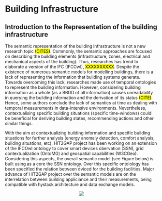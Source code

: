 # Building Infrastructure

## Introduction to the Representation of the building infrastructure

The semantic representation of the building infrastructure is not a new research topic <mark>(CITES)</mark>. Commonly, the semantic approaches are focused on describing the building elements (infrastructure, zones, electrical and mechanical aspects of the building). Thus, researches has trend to elaborate a version of the IFC (IFCOwl), <mark>XXXXXXXXXX</mark>. Despite the existence of numerous semantic models for modelling buildings, there is a lack of representing the information that building systems generate. Towards overcoming this lack, researches made use of temporal ontologies to represent the building information. However, considering building information as a whole (as a BBDD of all information) causes unreadability in querying the building information and the derivation of its status <mark>(CITE)</mark>. Hence, some authors conclude the lack of semantics at time as dealing with temporal measurements in data-intensive environments. Nevertheless, contextualising specific building situations (specific time-windows) could be beneficial for deriving building states, recommending actions and other similar things.

With the aim at contextualizing building information and specific building situations for further analysis (energy anomaly detection, comfort analysis, building situations, etc), HIT2GAP project has been working on an extension of the IFCOwl ontology to cover smart devices obervation (SSN), grid contextualization (OntoMG) and geospatial capabilities (W3CGeo). Considering this aspects, the overall semantic model (see Figure below) is built using as a core the SSN ontology. Over this specific ontolology has been specified the relation between dviced for the building facilities. Major advance of HIT2GAP project over the semantic models are on the interrelation between building appliciance and their measurements, being compatible with hystack architecture and data exchange models.

<div style="text-align:center">
    <img src="http://www.plantuml.com/plantuml/png/xPnRR-Is5SVV-Ia4z249q4s2F1gB1MoFlMjqlNOzphfe42mu6iuCOKbKACdEeErtx-5DegXpDDgW3tt8IxF3y-T5l1mUaZ-toNaXiX-__-b7nffdMTLSypBB2zuqsRzObfrhhLulLQ5qjkBw-QBeH4YzLbKxiLpm_7clLLTjdUcZt1_QO5DwA_IGvRqMH_QVgDgc5LgezbYBoxISfuFWRTh2yxRLSjErOcXA1eMAYh4Vlc7PIkna9LkfgapjilOWN2xHP5hiXDQosjlKzVhJcrnfaK7HBVlc1-O-Vts4zfJPsxTDKxrxvnDNuaNc8abSYwg1kiU9Tvj6w1TkgnzRhk5JEYtkTZUL-U2cJUptMjL2jqUqbhkkhRkMhkipXyvEp3TLq_BAP6fbATwzCmERPURVPxBwntgrugruX5_PBxytsxFmwrSO6__HFiMszuKNVxYWds4u8FFVVruzGkEO6oPadDuBXOt85zzpKCHUgFxple2y5Aq-9kdtIjgF7gSLnxqTaJZrWoXbKn-4BVeWsv_slEwDbuKiuKiGooUbeRNQp95lR_wgT7wGs-_-cghMgZEgQbxr28CkSzktgUbSoosI_2XAc2Puos0nO5dWwxaUfPD34BeQViemJVto6GRaefF5rYoZQLKtk_og4AMm8o1tUMm8sKZ1IZQjrB2oeK6ao1ikLLchYYp6EWWevX9SX5R5R9L1UrseLrBuJwYiIPBlj0HjMEjHxqRpPC4acPSyEKynexZYfnIs9L-MwaxNQ9kze3odcoilcL7dTLr8NkNZoUqcQp_hp4xH-Crgsy_WONgUxxNCkmBcCRgkOEQKGkSIDJw8HcvXK8qLCLzjkzoEDvhvfjfsPZeH9HToBrNNO0kqsnGonnQxvbLJmwWqSntYvgRhbd67XBgLAf7IOS8hZQIlHFEC9A-x3NW4Q97W5M9-R_TjnCsClKpVQh_KcgpfDf6BYVo5uELq8LuU98pV4J6eeYihBFr5QEUjKakdMowh9ruKY6TmVPEaNYlLecNTYd8Za0ptiX18Qk4SU9Bym6M1blx0onfFlIvCg8NO5FJr97LzuARl-t0cDHTyWwH29saYcQeUxzCdMMtLAr9KpQFcK7kJc-3mmuL4oMmvpzkEjzYOdSFkXqqajpKKsAYPhS24Jxh3TmE8rLgHj_95kAvyrBAkeMDzf9D-NWWKatIZvlf8x57Ouh4TrMJPe-cAwFllTZkPen61rE0AhSiwru8ZYYVH4XPe5yJB0hmnuJykU96hweXO_YRR_20mB_6eO46q3LfQUz1uHU2LMw8Dbn3X2hIcIxuJuAyadxhESQVs4pFkKUyRq8R26jrYXlMXQw56tCIt0dFYuwQKCjTgRmA_40Bx_BUzuUrRc2wgtFT5PnVWalF3r72rfYohgmSoqqVASbFjD9yQGwTOm_hL3FmqxoTLFOXAlF9D8MOgNw9Pcs3sNhqAJIdCOCuAO6B3bj3QXJ_vICfodg_ocOocqiTERsGbY3PV2kiI4zDr9mfZ8TlwuVv-zcDMKZIYU0yzfxtxImItgbBrWJSofp_E-2zIClGQH3zczxlwhPDrS5QvBAFn0_jE2XqLu-pXn7NSQZN-d4aO8TIZELtnWfHSI5N2VqdxdQJplkTqlairK-cdBYy4nzfDd3oCvvKdZXpzPKFiyXEVa1vHGk0q1Bpt4FZ0nDjVIot2pgGmbmWvSoWhEgAb2fWi4cRHw9GstJ5Wlu15IYlIhZXm4npHHpgOk_kZMrmDwAdmn7pzgLtxMhPuW6QCj-fb9lenYaUOUT95zsc0TpBl6ZgExyLiyT1phUc4H4I5FAvdig5h_4rKj3ESI_s1LzjYY3wGqRWmkwv6WscyAoyX0tQ2rzLozTKBXwCBDr7IfL9eDLVLtZdCEFq9OcCD4J8wjTOjd0ee8vJu0JhuwlVymAizLY7qrgCoNGOoy5RcQ80S9JvqfTnQHqP_rIIWStsvDQUM1c-RwGKOfaVZ_z1u54wU3MQony2TqYNQ8B-euos0aDoggJdOp9MTNrnuw-qcXitRhvksVyxQFsVj_-cizVlJSBNeyaKtdr3WPxdHzZnrqq3HSSk8OksUtUyhKP79-TSCBhghmQw-xkfQYyOi9Ng7MdDtdfnHj3n_firF7A8HsdpURQNwB9kE5_4ztMH2b6LNINTDDgCB8pWZ-HZVUX2zwxPbl5lDG9fUGozoU7fL12d68z3kwBwRNCAOCVF9ymUxVYBu867Y4CrwuTKptKzHXB5enWs1qdZwyk85wUeLDwyAfmhkmnTqPTXtebpKepM1TSOcN06AS0NuRMC3uUQx-CZRXw8pCUYoLmt_j0OdfUnMR6LNHjLSvN0-WdDtf44kQ0_7XfJqfuS6dJYm1pOj4IYxZVAHQxdR4Vdjla8eXiqKVJ_2RtKuE1lPOhSsy7tsX0SHEoro3wxeRP7D_89dMy4cGLdg5ZjmcLFc2ozii4meN9WnSywX16RTNXVTxtG98Gf0pr5-qwFCRewX7InoMSkModXll5M7FaS-yAsaijrKkNsqcDESRy0DRiHsYVP1x4m73cAzeE0rU7ppOBYe1XiQb71KMzWWBgkTkr4csafDk_M1r-Yzg5PDioOFoX-4lzPE3Hz5jKVduhfGQ4LFL4bFSeiNL0inz-vhfWTcDk_lr0CIDxUuMFTy5eKYrZbiz78Z2y9etbgm-k3O3r6itWlykUaLdRqxt73NjOG571wongXTQxt-b9LgAugiLU4VaDouMtaL0Hi-GzYVMBO3BmXT87rauQzhthnvvp6HiwnfghC3RzRTngK4pTj_ltaJDlaGVfeaznR0_9E0AIcYE5nnhaKGanzZMS13Hfg6nRo9aKqe4wVVfSbiYgDCQmc_9hN4K8gJHee7qNH5oqRWIlAX5bVfEy_-OXEQnUGnqTXPzbktRSyWg6md3V6CIzmfKHlCefXaIR6MkRnKGB4N2bQLVIKs5_LPrvWmvRrGTqyVCtDnMgZzqKwP7bunLVV8ofafuUpLe2SiubZC1B7uoZJHyYjHSJPvCeQ9tK_9SIC6wkKiyuld3Bm0jxvuC8upUHe6oU4jZ4KqpVVV__8NzzR_Qq_BKFR0oJ3M4pUcwG6C6QSQ9YRH1Hncd6n8c76AXM1ElorUgnktrX5SonGJdgzFsUrhYNb0p8tgbBe_1572AJx3_08Zoc5uGzoYcHGsZ2j4m_RTAzGo9JDy2GYiGvVI5sDo1vfcAcSzQECh8GjcB2QDV0_5TywXPaIMTYGYII4ZMnsA9o5LZzzploPdH23rDIOVj7W0epvtIoUYOXBJGCGaXeY6IImH29DO1WXcKfW7O99q1xyaYGFumf0f6Feklh6dPCCnabA4ioHZmwdIUiyINFihR_C3PgWFC3COYq-flbL-YqSiWL50ROPIm0pHGJwrtfe7RZQi6jVFIfL9aWLzaZG3-O2NSmYG_Qe8xudJ7TTZQvaGV6552LxEsJspCoknzCwymd4yivg1w9cJhNntK7PF-Sn97Eypfp3apwpTC41p0ay3pKlA-fJT8JgpAgLsS_OHDJGhBFXcrcwGePE2qmq-DRuEvvYjoDouCZkfFNna30wZIH8JX2QnUdmcpJD2PnAZnsQIL8_C9AaUbvcKu52P93bWCcbZ728pIVLuZEs4G6PPYqTVqdJ7lQIf0NgPfXlYXTp6bc-S5CgR-jI5SkjcbsaZpxiimnWRMvXfZYLRM8JVSPQ9KUgCdSeydFhEClLQd8bmEtTfJkJZ02y6euV010vwKJfZqO_9UO4osiC2PJISCMKphF9iZLzEA-RA7uZeUOKjmnr2CdDlftH_pHZmhpSMyuArayD4i9PMZQybpF5a0C9CXpigvInpp8xfQfV20gvYOxOrajYJLcFfHoGn0i0cqyMTDD55xJWONrACR_X8TaXAPbRhfXRE7Lc7b1J9HeXQT4v9seBNinfuEIHhkE_1Sivcx0DqB2SRGBTX61r45m_c-Q3pZZxbv181ojinXl5rrbSdJ1qfJD0wKfToNgGmfRr8uOZvWhDlqcBhdW9bD-ww50SqqeZM6ukX_htTxAizp2kOSSDtUpsXw2kVjirTe0Hqy7JZ22b3w3eVQxYVBC8JtNh5qqSa8wpaaN5A2oQ22Ie8KHI1TzgGAh1uSw8UofiJ3NJUd6g4wR681BJde15iELlP6Bk4WzAOqvmP9qIPC9h9k4QtohrN7xRDsZxA2VTITK8BOMK3eKUpIDoun-Ib1HiVkwpWKd3pY1N4yQsys-PkXI5Tx9-zJVuQn6vkSt-OPQyCKE3nPBO4Vpofdy2G9tCaQEH9_ImekIGtZaukoJc6APVcy7ZbKdaCJIxDqr_eBD3_aV97cERYHet1JNVzI62hriUE-RPJyXvsMo3qzDiI9HIvf6RBn_tlofiGT4loMAJkb71Wx4uf1-1kGUKZ-cw17iFnbbJJytbVqOdgf3Wc-1ODue3pBP9xlc-1DWB-bdnXIW1-HHwB19xI8upWWYeYO31-P8Z-tjWB9o2WbOyXylYsoV5zf8R0_EWo4zgF5iRG7waQiN-a2aC0IJ5E0fBo2H18AWqNQ3jxpEGFrNhgZvHSSniiM0RGneK3-aVcCPWVwob0UyZny5y_xiaV08HLmQldUGM2-FLbnWVcCF4CmZTZTopVC1lJlpdmiWZNeycvUa3U3k2ukCuFxbrx-7-hi4jj0j4bWXIWOmpZxboOtxIaSO3fc8FXREK9H1UP4dWEcZq1-VnkZLlirIvg2OGS2_ymYLE0ZiXi63hAD61qkCAJT9InRW-uAU7f296BsTr_na7pn3A6w8Zo1ewE_jw0qk4AJsoYjX5GHqeiKuTRU-gCzV_o4osXqjWanSqS2giZz3HQTw826gyZCiuXTbHVECgEi4QW7Qwmh1sp_-jMSiJOHScEhOiI75CN9LYMBlhzbEQmx1pH28FFuQQ8e2C41ld1BH56Xoi2IKTOUvYEi5kUZhd_k7lP0DB5YSQTcwVPrt0VE_hjUJdc5anmRExNVm40">
</div>

